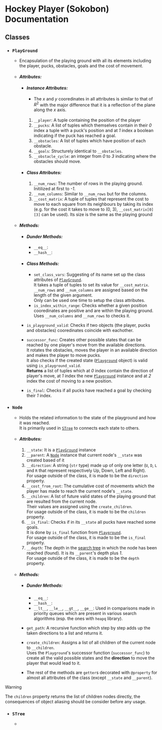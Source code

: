 # Hockey Player (Sokobon) Documentation

## Classes
- ### `PlayGround`

  - Encapsulation of the playing ground with all its elements including the player, pucks, obstacles, goals and the cost of movement.

  - #### _Attributes:_
    - #### _Instance Attributes:_
      - The $x$ and $y$ cooredinates in all attributes is similar to that of $R^{2}$ with the major difference that it is a reflection of the plane along the $x$ axis.
        <br/><br/>
      1. `__player`: A tuple containing the position of the player
      2. `__pucks`: A list of tuples which themselves contain in their _0_ index a tuple with a puck's position and at _1_ index a boolean indicating if the puck has reached a goal.
      3. `__obstacles`: A list of tuples which have position of each obstacle.
      4. `__goals`: Structurely identical to `__obstacles`.
      5. `__obstacle_cycle`: an integer from _0_ to _3_ indicating where the obstacles should move.
    - #### _Class Attributes:_
      1. `__num_rows`: The number of rows in the playing ground. Initilized at first to _-1_.
      2. `__num_columns`: Similar to `__num_rows` but for the columns.
      3. `__cost_matrix`: A tuple of tuples that represent the cost to move to each square from its neighbours by taking its index (e.g. for the cost it takes to move to (0, 3), `__cost_matrix[0][3]` can be used). Its size is the same as the playing ground

  - #### _Methods:_
    
    - #### *Dunder Methods:*
      - `__eq__`: 
      - `__hash__`:
        
    - #### *Class Methods:*
      - `set_class_vars`: Suggesting of its name set up the class attributes of [`PlayGround`](#playground).
        <br> It takes a tuple of tuples to set its value for `__cost_matrix`. `__num_rows` and `__num_columns` are assigned based on the length of the given argument.
        <br> Only can be used one time to setup the class attributes.
      - `is_index_within_range`: Checks whether a given position cooredinates are positive and are within the playing ground.
        <br> Uses `__num_columns` and `__num_rows` to checks it.
        
    - `is_playground_valid`: Checks if two objects (the player, pucks and obstacles) cooredinates coincide with eachother.
    - `successor_func`: Creates other possible states that can be reached by one player's move from the available directions.
      <br> It rotates the obstacles, moves the player in an available direction and makes the player to move pucks.
      <br> It also checks if the created state ([`Playground`](#playground) object) is valid using `is_playground_valid`.
      <br> **Returns** a list of tuples which at _0_ index contain the direction of player's move, at _1_ index the new [`Playground`](#playground) instance and at _2_ index the cost of moving to a new position. 
    - `is_final`: Checks if all pucks have reached a goal by checking their _1_ index.
      
- ### `Node`

  - Holds the related information to the state of the playground and how it was reached.
    <br> It is primarily used in [`STree`](#stree) to connects each state to others.

  - #### _Attributes:_

    1. `__state`: It is a [`PlayGround`](#playground) instance
    2. `__parent`: A [`Node`](#node) instance that current node's `__state` was created based of it
    3. `__direction`: A string (`str` type) made up of only one letter (`U`, `D`, `L` and `R` that represent respectively Up, Down, Left and Right).
       <br> For usage outside of the class, it is made to be the `direction` property.
    4. `__cost_from_root`: The cumulative cost of movements which the player has made to reach the current node's `__state`.
    5. `__children`: A list of future valid states of the playing ground that are resulted from the current node.
       <br> Their values are assigned using the `create_children`.
       <br> For usage outside of the class, it is made to be the `children` property.
    6. `__is_final`: Checks if in its `__state` all pucks have reached some goals.
       <br> It is done by `is_final` function from [`Playground`](#playground).
       <br> For usage outside of the class, it is made to be the `is_final` property.
    8. `__depth`: The depth in the [search tree](#stree) in which the node has been reached (found). It is its `__parent`'s depth plus _1_.
       <br> For usage outside of the class, it is made to be the `depth` property.

  - #### _Methods:_
    
    - ##### Dunder Methods:
      - `__eq__`:
      - `__hash__`:
      - `__lt__`, `__le__`, `__gt__`, `__ge__`: Used in comparisons made in priority queues which are present in various search algorithms (esp. the ones with `heapq` library).
 
    - `get_path`: A recursive function which step by step adds up the taken directions to a list and returns it.
    - `create_children`: Assigns a list of all children of the current node to `__children`.
      <br> Uses the `Playground`'s successor function (`successor_func`) to create all the valid possible states and the __direction__ to move the player that would lead to it.
    - The rest of the methods are `getter`s decorated with `@property` for almost all attributes of the class (except `__state` and `__parent`).

> [!warning]
>
> The `children` property returns the list of children nodes directly, the consequences of object aliasing should be consider before any usage.

 - ### `STree`
   - 
